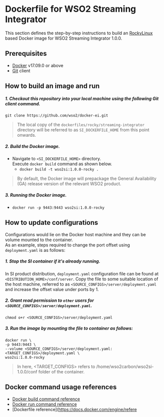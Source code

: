 # Dockerfile for WSO2 Streaming Integrator #

This section defines the step-by-step instructions to build an [RockyLinux](https://hub.docker.com/_/rockylinux) based Docker image
for WSO2 Streaming Integrator 1.0.0.

## Prerequisites

* [Docker](https://www.docker.com/get-docker) v17.09.0 or above
* [Git](https://git-scm.com/book/en/v2/Getting-Started-Installing-Git) client

## How to build an image and run

##### 1. Checkout this repository into your local machine using the following Git client command.

```
git clone https://github.com/wso2/docker-ei.git
```

>The local copy of the `dockerfiles/rocky/streaming-integrator` directory will be referred to as `SI_DOCKERFILE_HOME` from this point onwards.

##### 2. Build the Docker image.

- Navigate to `<SI_DOCKERFILE_HOME>` directory. <br>
  Execute `docker build` command as shown below.
    + `docker build -t wso2si:1.0.0-rocky .`

> By default, the Docker image will prepackage the General Availability (GA) release version of the relevant WSO2 product.

##### 3. Running the Docker image.

- `docker run -p 9443:9443 wso2si:1.0.0-rocky`

## How to update configurations

Configurations would lie on the Docker host machine and they can be volume mounted to the container. <br>
As an example, steps required to change the port offset using `deployment.yaml` is as follows:

##### 1. Stop the SI container if it's already running.

In SI product distribution, `deployment.yaml` configuration file can be found at `<DISTRIBUTION_HOME>/conf/server`.
Copy the file to some suitable location of the host machine, referred to as `<SOURCE_CONFIGS>/server/deployment.yaml` and
increase the offset value under ports by 1.

##### 2. Grant read permission to `other` users for `<SOURCE_CONFIGS>/server/deployment.yaml`.

```
chmod o+r <SOURCE_CONFIGS>/server/deployment.yaml
```

##### 3. Run the image by mounting the file to container as follows:

```
docker run \
-p 9443:9443 \
--volume <SOURCE_CONFIGS>/server/deployment.yaml:<TARGET_CONFIGS>/deployment.yaml \
wso2si:1.0.0-rocky
```

>In here, <TARGET_CONFIGS> refers to /home/wso2carbon/wso2si-1.0.0/conf folder of the container.

## Docker command usage references

* [Docker build command reference](https://docs.docker.com/engine/reference/commandline/build/)
* [Docker run command reference](https://docs.docker.com/engine/reference/run/)
* [Dockerfile reference](https://docs.docker.com/engine/refere